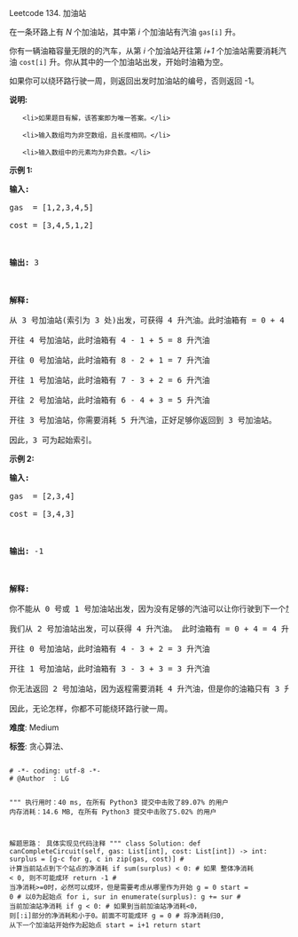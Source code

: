 Leetcode 134. 加油站
<p>在一条环路上有&nbsp;<em>N</em>&nbsp;个加油站，其中第&nbsp;<em>i</em>&nbsp;个加油站有汽油&nbsp;<code>gas[i]</code><em>&nbsp;</em>升。</p>


<p>你有一辆油箱容量无限的的汽车，从第<em> i </em>个加油站开往第<em> i+1&nbsp;</em>个加油站需要消耗汽油&nbsp;<code>cost[i]</code><em>&nbsp;</em>升。你从其中的一个加油站出发，开始时油箱为空。</p>



<p>如果你可以绕环路行驶一周，则返回出发时加油站的编号，否则返回 -1。</p>



<p><strong>说明:</strong>&nbsp;</p>



<ul>

	<li>如果题目有解，该答案即为唯一答案。</li>

	<li>输入数组均为非空数组，且长度相同。</li>

	<li>输入数组中的元素均为非负数。</li>

</ul>



<p><strong>示例&nbsp;1:</strong></p>



<pre><strong>输入:</strong> 

gas  = [1,2,3,4,5]

cost = [3,4,5,1,2]



<strong>输出:</strong> 3



<strong>解释:

</strong>从 3 号加油站(索引为 3 处)出发，可获得 4 升汽油。此时油箱有 = 0 + 4 = 4 升汽油

开往 4 号加油站，此时油箱有 4 - 1 + 5 = 8 升汽油

开往 0 号加油站，此时油箱有 8 - 2 + 1 = 7 升汽油

开往 1 号加油站，此时油箱有 7 - 3 + 2 = 6 升汽油

开往 2 号加油站，此时油箱有 6 - 4 + 3 = 5 升汽油

开往 3 号加油站，你需要消耗 5 升汽油，正好足够你返回到 3 号加油站。

因此，3 可为起始索引。</pre>



<p><strong>示例 2:</strong></p>



<pre><strong>输入:</strong> 

gas  = [2,3,4]

cost = [3,4,3]



<strong>输出:</strong> -1



<strong>解释:

</strong>你不能从 0 号或 1 号加油站出发，因为没有足够的汽油可以让你行驶到下一个加油站。

我们从 2 号加油站出发，可以获得 4 升汽油。 此时油箱有 = 0 + 4 = 4 升汽油

开往 0 号加油站，此时油箱有 4 - 3 + 2 = 3 升汽油

开往 1 号加油站，此时油箱有 3 - 3 + 3 = 3 升汽油

你无法返回 2 号加油站，因为返程需要消耗 4 升汽油，但是你的油箱只有 3 升汽油。

因此，无论怎样，你都不可能绕环路行驶一周。</pre>





 **难度**: Medium



 **标签**: 贪心算法、 





<div class="hcb_wrap">
<pre class="prism undefined-numbers lang-python" data-lang="Python"><code>
# -*- coding: utf-8 -*-
# @Author  : LG

"""
执行用时：40 ms, 在所有 Python3 提交中击败了89.07% 的用户
内存消耗：14.6 MB, 在所有 Python3 提交中击败了5.02% 的用户

解题思路：
    具体实现见代码注释
"""
class Solution:
    def canCompleteCircuit(self, gas: List[int], cost: List[int]) -> int:
        surplus = [g-c for g, c in zip(gas, cost)]  # 计算当前站点到下个站点的净消耗
        if sum(surplus) < 0:    # 如果 整体净消耗 < 0, 则不可能成环
            return -1
        # 当净消耗>=0时，必然可以成环，但是需要考虑从哪里作为开始
        g = 0
        start = 0   # 以0为起始点
        for i, sur in enumerate(surplus):
            g += sur    # 当前加油站净消耗
            if g < 0:   # 如果到当前加油站净消耗<0， 则[:i]部分的净消耗和小于0。前面不可能成环
                g = 0   # 将净消耗归0, 从下一个加油站开始作为起始点
                start = i+1
        return start
</code></pre></div>
